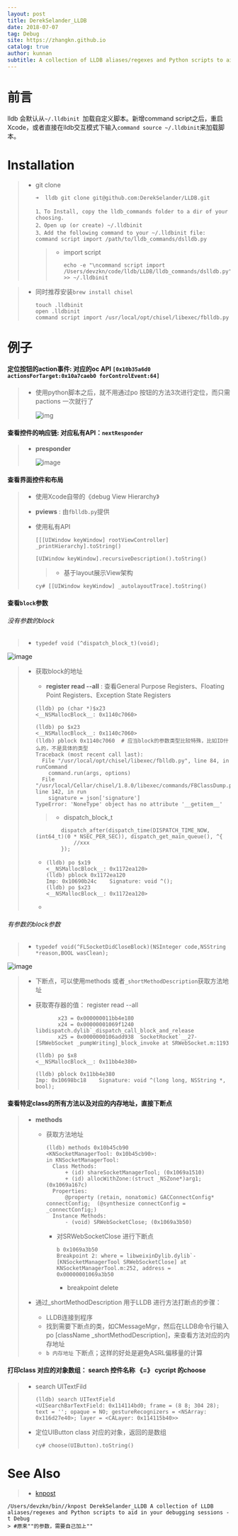```yaml
---
layout: post
title: DerekSelander_LLDB
date: 2018-07-07
tag: Debug
site: https://zhangkn.github.io
catalog: true
author: kunnan
subtitle: A collection of LLDB aliases/regexes and Python scripts to aid in your debugging sessions
---
```


# 前言



lldb 会默认从`~/.lldbinit `加载自定义脚本。新增command script之后，重启Xcode，或者直接在lldb交互模式下输入`command source ~/.lldbinit`来加载脚本。

# Installation

> * git clone 
>
>   ```
>   ➜  lldb git clone git@github.com:DerekSelander/LLDB.git
>   ```
>
>   ```
>   1、To Install, copy the lldb_commands folder to a dir of your choosing.
>   2、Open up (or create) ~/.lldbinit
>   3、Add the following command to your ~/.lldbinit file: command script import /path/to/lldb_commands/dslldb.py
>   ```
>
>   > * import script 
>   >
>   >   ```
>   >   echo -e "\ncommand script import /Users/devzkn/code/lldb/LLDB/lldb_commands/dslldb.py" >> ~/.lldbinit
>   >   ```
>   >
>   >   

> * 同时推荐安装`brew install chisel`
>
>   ```
>   touch .lldbinit 
>   open .lldbinit
>   command script import /usr/local/opt/chisel/libexec/fblldb.py
>   ```
>
>   

# 例子

#### 定位按钮的action事件: 对应的oc API `[0x10b35a6d0 actionsForTarget:0x10a7caeb0 forControlEvent:64]`

> * 使用python脚本之后，就不用通过po 按钮的方法3次进行定位，而只需pactions 一次就行了
>
>    ![img](https://wx4.sinaimg.cn/large/af39b376gy1ft19i7w670j20sq06labb.jpg)



#### 查看控件的响应链: 对应私有API：`nextResponder`

> * **presponder** 
>
>   ![image](https://wx4.sinaimg.cn/large/af39b376gy1ft1a2wphj2j20x604cmyy.jpg)

#### 查看界面控件和布局

> * 使用Xcode自带的《debug View Hierarchy》
>
> * **pviews** : 由`fblldb.py`提供
>
> * 使用私有API
>
>   ```
>   [[[UIWindow keyWindow] rootViewController] _printHierarchy].toString()
>   ```
>
>   ```
>   [UIWindow keyWindow].recursiveDescription().toString()
>   ```
>
>   > * 基于layout展示View架构
>
>   ```
>   cy# [[UIWindow keyWindow] _autolayoutTrace].toString()
>   ```

####  查看`block`参数

###### 没有参数的block

> * `typedef void (^dispatch_block_t)(void); `

![image](https://wx4.sinaimg.cn/large/af39b376gy1ft1bcci8qrj20ta01rweu.jpg)

> * 获取block的地址
>
>   * **register read --all** : 查看General Purpose Registers、Floating Point Registers、Exception State Registers 
>
>   ```
>   (lldb) po (char *)$x23
>   <__NSMallocBlock__: 0x1140c7060>
>   
>   (lldb) po $x23
>   <__NSMallocBlock__: 0x1140c7060>
>   (lldb) pblock 0x1140c7060  # 应当block的参数类型比较特殊，比如ID什么的，不是具体的类型
>   Traceback (most recent call last):
>     File "/usr/local/opt/chisel/libexec/fblldb.py", line 84, in runCommand
>       command.run(args, options)
>     File "/usr/local/Cellar/chisel/1.8.0/libexec/commands/FBClassDump.py", line 142, in run
>       signature = json['signature']
>   TypeError: 'NoneType' object has no attribute '__getitem__'
>   ```
>
>   > * dispatch_block_t
>
>   ```
>           dispatch_after(dispatch_time(DISPATCH_TIME_NOW, (int64_t)(0 * NSEC_PER_SEC)), dispatch_get_main_queue(), ^{
>               //xxx
>           });
>   
>   ```
>
>   * ```
>     (lldb) po $x19
>     <__NSMallocBlock__: 0x1172ea120>
>     (lldb) pblock 0x1172ea120
>     Imp: 0x10690b24c    Signature: void ^();
>     (lldb) po $x23
>     <__NSMallocBlock__: 0x1172ea120>
>     ```
>
>   * 

######  有参数的block参数

> * `typedef void(^FLSocketDidCloseBlock)(NSInteger code,NSString *reason,BOOL wasClean); `

![image](https://wx4.sinaimg.cn/large/af39b376gy1ft1bt0np35j20lt029glz.jpg)

> * 下断点，可以使用methods 或者`_shortMethodDescription`获取方法地址
>
> * 获取寄存器的值： register read --all
>
>   ```
>          x23 = 0x000000011bb4e180
>          x24 = 0x00000001069f1240  libdispatch.dylib`_dispatch_call_block_and_release
>          x25 = 0x0000000106add938  SocketRocket`__27-[SRWebSocket _pumpWriting]_block_invoke at SRWebSocket.m:1193
>   ```
>
>   ```
>   (lldb) po $x8
>   <__NSMallocBlock__: 0x11bb4e380>
>   
>   (lldb) pblock 0x11bb4e380
>   Imp: 0x10698bc18    Signature: void ^(long long, NSString *, bool);
>   ```
>
>   



#### 查看特定class的所有方法以及对应的内存地址，直接下断点

> * **methods** 
>
>   * 获取方法地址
>
>     ```
>     (lldb) methods 0x10b45cb90
>     <KNSocketManagerTool: 0x10b45cb90>:
>     in KNSocketManagerTool:
>     	Class Methods:
>     		+ (id) shareSocketManagerTool; (0x1069a1510)
>     		+ (id) allocWithZone:(struct _NSZone*)arg1; (0x1069a167c)
>     	Properties:
>     		@property (retain, nonatomic) GACConnectConfig* connectConfig;  (@synthesize connectConfig = _connectConfig;)
>     	Instance Methods:
>     		- (void) SRWebSocketClose; (0x1069a3b50)
>     ```
>
>     * 对SRWebSocketClose 进行下断点
>
>       ```
>       b 0x1069a3b50
>       Breakpoint 2: where = libweixinDylib.dylib`-[KNSocketManagerTool SRWebSocketClose] at KNSocketManagerTool.m:252, address = 0x00000001069a3b50
>       ```
>
>       * breakpoint delete 
>
> * 通过_shortMethodDescription 用于LLDB 进行方法打断点的步骤：
>
>   * LLDB连接到程序
>   * 找到需要下断点的类，如CMessageMgr，然后在LLDB命令行输入po [className
>     _shortMethodDescription]，来查看方法对应的内存地址
>   * `b 内存地址` 下断点；这样的好处是避免ASRL偏移量的计算
>
>    
>
>   



#### 打印class 对应的对象数组： search 控件名称 《=》 cycript 的choose

> * search UITextFild
>
>   ```
>   (lldb) search UITextField
>   <UISearchBarTextField: 0x114114bd0; frame = (8 8; 304 28); text = ''; opaque = NO; gestureRecognizers = <NSArray: 0x116d27e40>; layer = <CALayer: 0x114115b40>>
>   ```
>
>   
>
> * 定位UIButton class 对应的对象，返回的是数组
>
>   ```
>   cy# choose(UIButton).toString() 
>   ```

# See Also 

>* [knpost](https://github.com/zhangkn/KNBin/blob/master/knpost) 
>
```
/Users/devzkn/bin//knpost DerekSelander_LLDB A collection of LLDB aliases/regexes and Python scripts to aid in your debugging sessions -t Debug
> #原来""的参数，需要自己加上""
```

